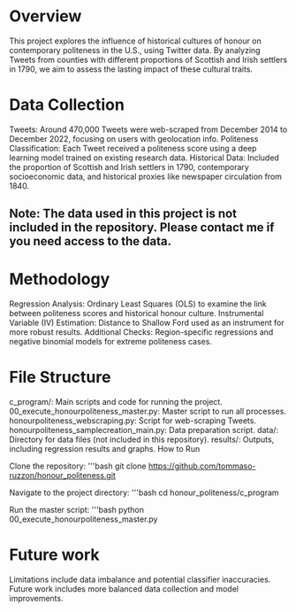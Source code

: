 # Overview

This project explores the influence of historical cultures of honour on contemporary politeness in the U.S., using Twitter data. By analyzing Tweets from counties with different proportions of Scottish and Irish settlers in 1790, we aim to assess the lasting impact of these cultural traits.

# Data Collection

Tweets: Around 470,000 Tweets were web-scraped from December 2014 to December 2022, focusing on users with geolocation info.
Politeness Classification: Each Tweet received a politeness score using a deep learning model trained on existing research data.
Historical Data: Included the proportion of Scottish and Irish settlers in 1790, contemporary socioeconomic data, and historical proxies like newspaper circulation from 1840.

## Note: The data used in this project is not included in the repository. Please contact me if you need access to the data.

# Methodology

Regression Analysis: Ordinary Least Squares (OLS) to examine the link between politeness scores and historical honour culture.
Instrumental Variable (IV) Estimation: Distance to Shallow Ford used as an instrument for more robust results.
Additional Checks: Region-specific regressions and negative binomial models for extreme politeness cases.

# File Structure

c_program/: Main scripts and code for running the project.
00_execute_honourpoliteness_master.py: Master script to run all processes.
honourpoliteness_webscraping.py: Script for web-scraping Tweets.
honourpoliteness_samplecreation_main.py: Data preparation script.
data/: Directory for data files (not included in this repository).
results/: Outputs, including regression results and graphs.
How to Run

Clone the repository:
'''bash
git clone https://github.com/tommaso-ruzzon/honour_politeness.git

Navigate to the project directory:
'''bash
cd honour_politeness/c_program

Run the master script:
'''bash
python 00_execute_honourpoliteness_master.py

# Future work

Limitations include data imbalance and potential classifier inaccuracies.
Future work includes more balanced data collection and model improvements.
